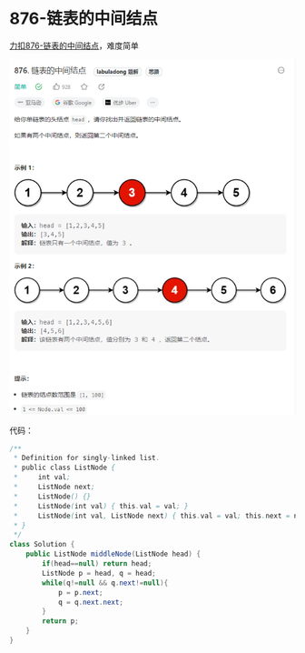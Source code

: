 # 876-链表的中间结点

[力扣876-链表的中间结点](https://leetcode.cn/problems/middle-of-the-linked-list/)，难度简单

![image-20230816191002707](https://raw.githubusercontent.com/lqyspace/mypic/master/PicBed/202308161910793.png)

代码：

```java
/**
 * Definition for singly-linked list.
 * public class ListNode {
 *     int val;
 *     ListNode next;
 *     ListNode() {}
 *     ListNode(int val) { this.val = val; }
 *     ListNode(int val, ListNode next) { this.val = val; this.next = next; }
 * }
 */
class Solution {
    public ListNode middleNode(ListNode head) {
		if(head==null) return head;
        ListNode p = head, q = head;
        while(q!=null && q.next!=null){
            p = p.next;
            q = q.next.next;
        }
        return p;
    }
}
```



































